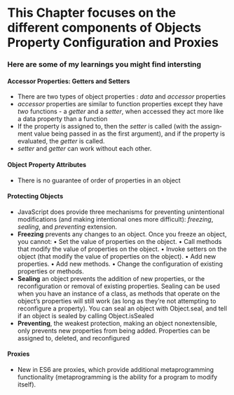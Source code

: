 # This Chapter focuses on the different components of Objects Property Configuration and Proxies

### Here are some of my learnings you might find intersting

#### Accessor Properties: Getters and Setters

- There are two types of object properties : *data* and *accessor* properties
- *accessor* properties are similar to function properties except they have *two* functions - a *getter* and a *setter*, when accessed they act more like a data property than a function
- If the property is assigned to, then the *setter* is called (with the assign‐ ment value being passed in as the first argument), and if the property is evaluated, the *getter* is called.
- *setter* and *getter* can work without each other.

#### Object Property Attributes

- There is no guarantee of order of properties in an object

#### Protecting Objects

- JavaScript does provide three mechanisms for preventing unintentional modifications (and making intentional ones more difficult): *freezing*, *sealing*, and *preventing* extension.
- **Freezing** prevents any changes to an object. Once you freeze an object, you cannot:
• Set the value of properties on the object.
• Call methods that modify the value of properties on the object.
• Invoke setters on the object (that modify the value of properties on the object).
• Add new properties.
• Add new methods.
• Change the configuration of existing properties or methods.
- **Sealing** an object prevents the addition of new properties, or the reconfiguration or removal of existing properties. Sealing can be used when you have an instance of a class, as methods that operate on the object’s properties will still work (as long as they’re not attempting to reconfigure a property). You can seal an object with Object.seal, and tell if an object is sealed by calling Object.isSealed
- **Preventing**, the weakest protection, making an object nonextensible, only prevents new properties from being added. Properties can be assigned to, deleted, and reconfigured

#### Proxies

- New in ES6 are proxies, which provide additional metaprogramming functionality (metaprogramming is the ability for a program to modify itself).